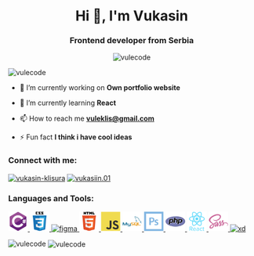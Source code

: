 <h1 align="center">Hi 👋, I'm Vukasin</h1>
<h3 align="center">Frontend developer from Serbia</h3>
<p align="center"> <img src="https://media4.giphy.com/media/qgQUggAC3Pfv687qPC/giphy.gif?cid=ecf05e476qe4ttzs1y2ul7wh46bzrjamnv7e2f94rs9lr6ix&rid=giphy.gif&ct=g" alt="vulecode" /> </p>

<p align="left"> <img src="https://komarev.com/ghpvc/?username=vulecode&label=Profile%20views&color=0e75b6&style=flat" alt="vulecode" /> </p>

- 🔭 I’m currently working on **Own portfolio website**

- 🌱 I’m currently learning **React**

- 📫 How to reach me **vuleklis@gmail.com**

- ⚡ Fun fact **I think i have cool ideas**

<h3 align="left">Connect with me:</h3>
<p align="left">
<a href="https://www.linkedin.com/in/vukasin-klisura-183a40226/" target="blank"><img align="center" src="https://raw.githubusercontent.com/rahuldkjain/github-profile-readme-generator/master/src/images/icons/Social/linked-in-alt.svg" alt="vukasin-klisura" height="30" width="40" /></a>
<a href="https://instagram.com/vukasiin.01" target="blank"><img align="center" src="https://raw.githubusercontent.com/rahuldkjain/github-profile-readme-generator/master/src/images/icons/Social/instagram.svg" alt="vukasiin.01" height="30" width="40" /></a>
</p>

<h3 align="left">Languages and Tools:</h3>
<p align="left"> <a href="https://www.w3schools.com/cs/" target="_blank" rel="noreferrer"> <img src="https://raw.githubusercontent.com/devicons/devicon/master/icons/csharp/csharp-original.svg" alt="csharp" width="40" height="40"/> </a> <a href="https://www.w3schools.com/css/" target="_blank" rel="noreferrer"> <img src="https://raw.githubusercontent.com/devicons/devicon/master/icons/css3/css3-original-wordmark.svg" alt="css3" width="40" height="40"/> </a> <a href="https://www.figma.com/" target="_blank" rel="noreferrer"> <img src="https://www.vectorlogo.zone/logos/figma/figma-icon.svg" alt="figma" width="40" height="40"/> </a> <a href="https://www.w3.org/html/" target="_blank" rel="noreferrer"> <img src="https://raw.githubusercontent.com/devicons/devicon/master/icons/html5/html5-original-wordmark.svg" alt="html5" width="40" height="40"/> </a> <a href="https://developer.mozilla.org/en-US/docs/Web/JavaScript" target="_blank" rel="noreferrer"> <img src="https://raw.githubusercontent.com/devicons/devicon/master/icons/javascript/javascript-original.svg" alt="javascript" width="40" height="40"/> </a> <a href="https://www.mysql.com/" target="_blank" rel="noreferrer"> <img src="https://raw.githubusercontent.com/devicons/devicon/master/icons/mysql/mysql-original-wordmark.svg" alt="mysql" width="40" height="40"/> </a> <a href="https://www.photoshop.com/en" target="_blank" rel="noreferrer"> <img src="https://raw.githubusercontent.com/devicons/devicon/master/icons/photoshop/photoshop-line.svg" alt="photoshop" width="40" height="40"/> </a> <a href="https://www.php.net" target="_blank" rel="noreferrer"> <img src="https://raw.githubusercontent.com/devicons/devicon/master/icons/php/php-original.svg" alt="php" width="40" height="40"/> </a> <a href="https://reactjs.org/" target="_blank" rel="noreferrer"> <img src="https://raw.githubusercontent.com/devicons/devicon/master/icons/react/react-original-wordmark.svg" alt="react" width="40" height="40"/> </a> <a href="https://sass-lang.com" target="_blank" rel="noreferrer"> <img src="https://raw.githubusercontent.com/devicons/devicon/master/icons/sass/sass-original.svg" alt="sass" width="40" height="40"/> </a> <a href="https://www.adobe.com/products/xd.html" target="_blank" rel="noreferrer"> <img src="https://cdn.worldvectorlogo.com/logos/adobe-xd.svg" alt="xd" width="40" height="40"/> </a> </p>

<p><img align="left" src="https://github-readme-stats.vercel.app/api/top-langs?username=vulecode&show_icons=true&locale=en&layout=compact" alt="vulecode" /></p>

<p>&nbsp;<img align="center" src="https://github-readme-stats.vercel.app/api?username=vulecode&show_icons=true&locale=en" alt="vulecode" /></p>
